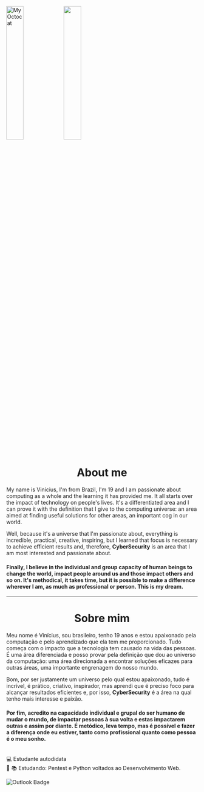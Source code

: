 <img width="30%" align="center" src="https://github.com/viniciusflima/ViniciusLima/blob/master/octocat.png" alt="MyOctocat"><img width="30%" align="center" src="https://github.com/viniciusflima/ViniciusLima/blob/master/48039938_1982996315122015_4704275231177441280_o.jpg">

<h1 align="center">About me</h1>
  My name is Vinícius, I'm from Brazil, I'm 19 and I am passionate about computing as a whole and the learning it has provided me. It all starts over the impact of technology on people's lives. It's a differentiated area and I can prove it with the definition that I give to the computing universe: an area aimed at finding useful solutions for other areas, an important cog in our world.
  
  Well, because it's a universe that I'm passionate about, everything is incredible, practical, creative, inspiring, but I learned that focus is necessary to achieve efficient results and, therefore, **CyberSecurity** is an area that I am most interested and passionate about.
#### Finally, I believe in the individual and group capacity of human beings to change the world, impact people around us and those impact others and so on. It's methodical, it takes time, but it is possible to make a difference wherever I am, as much as professional or person. This is my dream.

---
<h1 align="center">Sobre mim</h1>
  Meu nome é Vinícius, sou brasileiro, tenho 19 anos e estou apaixonado pela computação e pelo aprendizado que ela tem me proporcionado. Tudo começa com o impacto que a tecnologia tem causado na vida das pessoas. É uma área diferenciada e posso provar pela definição que dou ao universo da computação: uma área direcionada a encontrar soluções eficazes para outras áreas, uma importante engrenagem do nosso mundo.
  
  Bom, por ser justamente um universo pelo qual estou apaixonado, tudo é incrível, é prático, criativo, inspirador, mas aprendi que é preciso foco para alcançar resultados eficientes e, por isso, **CyberSecurity** é a área na qual tenho mais interesse e paixão.
#### Por fim, acredito na capacidade individual e grupal do ser humano de mudar o mundo, de impactar pessoas à sua volta e estas impactarem outras e assim por diante. É metódico, leva tempo, mas é possível e fazer a diferença onde eu estiver, tanto como profissional quanto como pessoa é o meu sonho.    
   
<br/> :computer: Estudante autodidata
<br/> :closed_lock_with_key: :books: Estudando: Pentest e Python voltados ao Desenvolvimento Web.


![Outlook Badge](https://img.shields.io/badge/Outlook-vinicius.limaadcg%40hotmail.com-blue)
